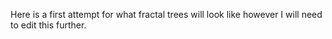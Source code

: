 Here is a first attempt for what fractal trees will look like however I will need to edit this further.